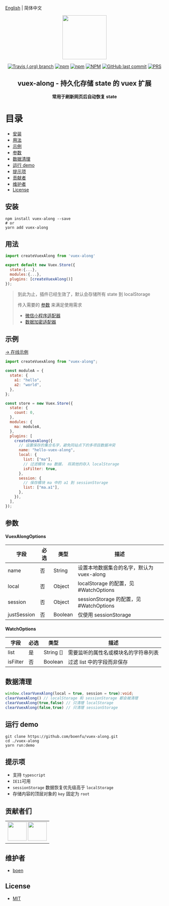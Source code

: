 [English](./README.EN.md) | 简体中文

<p align="center"><img width="140" src="./logo.png"></p>
<p align="center">
  <a href="#"><img alt="Travis (.org) branch" src="https://img.shields.io/travis/boenfu/vuex-along/master?style=flat-square"></a>
  <a href="#"><img alt="npm" src="https://img.shields.io/npm/v/vuex-along?style=flat-square"></a>
    <a href="#"><img alt="npm" src="https://img.shields.io/npm/dt/vuex-along?style=flat-square"></a>
  <a href="#"><img alt="NPM" src="https://img.shields.io/npm/l/vuex-along?style=flat-square"></a>
  <a href="#"><img alt="GitHub last commit" src="https://img.shields.io/github/last-commit/boenfu/vuex-along?style=flat-square"></a>
  <a href="http://makeapullrequest.com"><img alt="PRS" src="https://img.shields.io/badge/PRs-welcome-brightgreen.svg?style=flat-square"></a>
</p>

<h2 align="center">vuex-along - 持久化存储 state 的 vuex 扩展</h2>
<p align="center"><b>常用于刷新网页后自动恢复 state</b></p>

# 目录

- [安装](#安装)
- [用法](#用法)
- [示例](#示例)
- [参数](#参数)
- [数据清理](#数据清理)
- [运行 demo](#运行demo)
- [提示项](#提示项)
- [贡献者](#贡献者)
- [维护者](#维护者)
- [License](#license)

## 安装

```shell
npm install vuex-along --save
# or
yarn add vuex-along
```

## 用法

```javascript
import createVuexAlong from 'vuex-along'

export default new Vuex.Store({
  state:{...},
  modules:{...},
  plugins: [createVuexAlong()]
});
```

> 到此为止，插件已经生效了，默认会存储所有 state 到 localStorage
>
> 传入需要的 [参数](#参数) 来满足使用需求
>- [微信小程序适配器](https://github.com/boenfu/vuex-along-wx-adapter)
>- [数据加密适配器](https://github.com/boenfu/vuex-along-secure-adapter)

## 示例

[→ 在线示例](https://boenfu.github.io/vuex-along/)

```javascript
import createVuexAlong from "vuex-along";

const moduleA = {
  state: {
    a1: "hello",
    a2: "world",
  },
};

const store = new Vuex.Store({
  state: {
    count: 0,
  },
  modules: {
    ma: moduleA,
  },
  plugins: [
    createVuexAlong({
      // 设置保存的集合名字，避免同站点下的多项目数据冲突
      name: "hello-vuex-along",
      local: {
        list: ["ma"],
        // 过滤模块 ma 数据， 将其他的存入 localStorage
        isFilter: true,
      },
      session: {
        // 保存模块 ma 中的 a1 到 sessionStorage
        list: ["ma.a1"],
      },
    }),
  ],
});
```

## 参数

#### VuexAlongOptions

| **字段**    | 必选 | 类型    | 描述                                      |
| ----------- | ---- | ------- | ----------------------------------------- |
| name        | 否   | String  | 设置本地数据集合的名字，默认为 vuex-along |
| local       | 否   | Object  | localStorage 的配置，见 #WatchOptions     |
| session     | 否   | Object  | sessionStorage 的配置，见 #WatchOptions   |
| justSession | 否   | Boolean | 仅使用 sessionStorage                     |

#### WatchOptions

| 字段     | 必选 | 类型      | 描述                                 |
| -------- | ---- | --------- | ------------------------------------ |
| list     | 是   | String [] | 需要监听的属性名或模块名的字符串列表 |
| isFilter | 否   | Boolean   | 过滤 list 中的字段而非保存           |

## 数据清理

```typescript
window.clearVuexAlong(local = true, session = true):void;
clearVuexAlong() // localStorage 和 sessionStorage 都会被清理
clearVuexAlong(true,false) // 只清理 localStorage
clearVuexAlong(false,true) // 只清理 sessionStorage
```

## 运行 demo

```shell
git clone https://github.com/boenfu/vuex-along.git
cd ./vuex-along
yarn run:demo
```

## 提示项

- 支持 `typescript`
- `IE11`可用
- `sessionStorage` 数据恢复优先级高于 `localStorage`
- 存储内容的顶层对象的 `key` 固定为 `root`

## 贡献者们

<table>
    <tbody>
        <tr>
            <td>
                <a target="_blank" href="https://github.com/boenfu"><img width="60px" src="https://avatars0.githubusercontent.com/u/33797740?s=460&v=4"></a>
              <a target="_blank" href="https://github.com/han-feng"><img width="60px" src="https://avatars3.githubusercontent.com/u/1127566?s=460&v=4"></a>
            </td>
        </tr>
    </tbody>
</table>

## 维护者

- [boen](https://github.com/boenfu)

## License

- [MIT](https://opensource.org/licenses/MIT)
